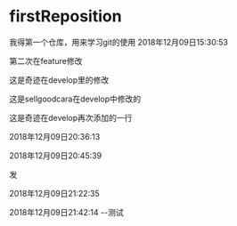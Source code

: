 # firstReposition


我得第一个仓库，用来学习git的使用
2018年12月09日15:30:53

第二次在feature修改

这是奇迹在develop里的修改

这是sellgoodcara在develop中修改的

这是奇迹在develop再次添加的一行

2018年12月09日20:36:13


2018年12月09日20:45:39

发

2018年12月09日21:22:35

2018年12月09日21:42:14 --测试